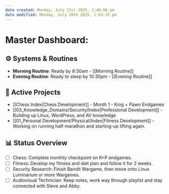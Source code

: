 ```yaml
---
date created: Monday, July 21st 2025, 2:40:06 pm
date modified: Monday, July 28th 2025, 1:03:35 pm
---
```


# Master Dashboard:

## ⚙️ Systems & Routines
- **Morning Routine**: Ready by 8:30am - [[Morning Routine]]
- **Evening Routine**: Ready to sleep by 10:30pm - [[Evening Routine]] 
## 🎯 Active Projects
- [[Chess Index|Chess Development]] - Month 1 - King + Pawn Endgames
- [[03_Knowledge_Domains/Security/Index|Professional Development]] - Building up Linux, WordPress, and AV knowledge
- [[01_Personal Development/Physical/Index|Fitness Development]] - Working on running half-marathon and starting-up lifting again.
## 📊 Status Overview
- [ ] Chess: Complete monthly checkpoint on K+P endgames.
- [ ] Fitness: Develop my fitness and diet plan and follow it for 2 weeks.
- [ ] Security Research: Finish Bandit Wargame, then move onto Linux Luminarium or more Wargames.
- [ ] Audiovisual Technician: Keep notes, work way through playlist and stay connected with Steve and Abby.